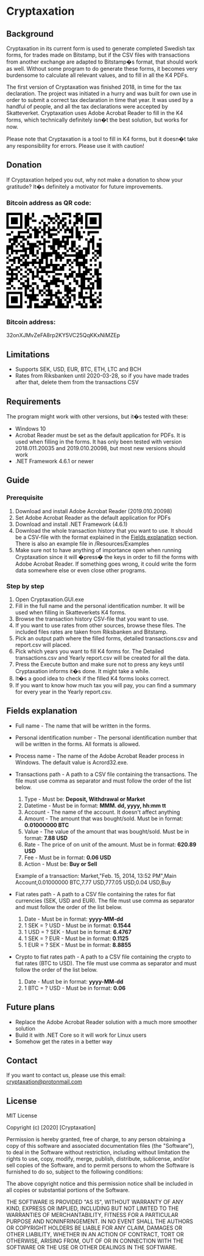 # Cryptaxation
## Background
Cryptaxation in its current form is used to generate completed Swedish tax forms, for trades made on Bitstamp, but if the CSV files with transactions from another exchange are adapted to Bitstamp�s format, that should work as well. Without some program to do generate these forms, it becomes very burdensome to calculate all relevant values, and to fill in all the K4 PDFs.

The first version of Cryptaxation was finished 2018, in time for the tax declaration. The project was initiated in a hurry and was built for own use in order to submit a correct tax declaration in time that year. It was used by a handful of people, and all the tax declarations were accepted by Skatteverket.
Cryptaxation uses Adobe Acrobat Reader to fill in the K4 forms, which technically definitely isn�t the best solution, but works for now.

Please note that Cryptaxation is a tool to fill in K4 forms, but it doesn�t take any responsibility for errors. Please use it with caution!

## Donation
If Cryptaxation helped you out, why not make a donation to show your gratitude? It�s definitely a motivator for future improvements. 
### Bitcoin address as QR code:
![alt text](cryptaxation_p2sh_donation_address_qr_code.png "Bitcoin address")
### Bitcoin address:
32onXJMvZeFA8rp2KY5VC25QqKKxNiMZEp

## Limitations
* Supports SEK, USD, EUR, BTC, ETH, LTC and BCH
* Rates from Riksbanken until 2020-03-28, so if you have made trades after that, delete them from the transactions CSV

## Requirements
The program might work with other versions, but it�s tested with these:
* Windows 10
* Acrobat Reader must be set as the default application for PDFs. It is used when filling in the forms. It has only been tested with version 2018.011.20035 and 2019.010.20098, but most new versions should work
* .NET Framework 4.6.1 or newer

## Guide
### Prerequisite
1. Download and install Adobe Acrobat Reader (2019.010.20098)
2. Set Adobe Acrobat Reader as the default application for PDFs
3. Download and install .NET Framework (4.6.1)
4. Download the whole transaction history that you want to use. It should be a CSV-file with the format explained in the [Fields explanation](#Fields-explanation) section. There is also an example file in /Resources/Examples
5. Make sure not to have anything of importance open when running Cryptaxation since it will �press� the keys in order to fill the forms with Adobe Acrobat Reader. If something goes wrong, it could write the form data somewhere else or even close other programs.

### Step by step
1. Open Cryptaxation.GUI.exe
2. Fill in the full name and the personal identification number. It will be used when filling in Skatteverkets K4 forms.
3. Browse the transaction history CSV-file that you want to use.
4. If you want to use rates from other sources, browse these files. The included files rates are taken from Riksbanken and Bitstamp.
5. Pick an output path where the filled forms, detailed transactions.csv and report.csv will placed.
6. Pick which years you want to fill K4 forms for. The Detailed transactions.csv and Yearly report.csv will be created for all the data.
7. Press the Execute button and make sure not to press any keys until Cryptaxation informs it�s done. It might take a while.
8. It�s a good idea to check if the filled K4 forms looks correct.
9. If you want to know how much tax you will pay, you can find a summary for every year in the Yearly report.csv.

## Fields explanation
* Full name -
The name that will be written in the forms.
* Personal identification number -
The personal identification number that will be written in the forms. All formats is allowed.
* Process name -
The name of the Adobe Acrobat Reader process in Windows. The default value is Acrord32.exe.
* Transactions path -
A path to a CSV file containing the transactions. The file must use comma as separator and must follow the order of the list below.
  1. Type - Must be: **Deposit, Withdrawal or Market**
  2. Datetime - Must be in format: **MMM. dd, yyyy, hh:mm tt**
  3. Account - The name of the account. It doesn't affect anything
  4. Amount - The amount that was bought/sold. Must be in format: **0.01000000 BTC**
  5. Value - The value of the amount that was bought/sold. Must be in format: **7.88 USD**
  6. Rate - The price of on unit of the amount. Must be in format: **620.89 USD**
  7. Fee - Must be in format: **0.06 USD**
  8. Action -  Must be: **Buy or Sell**

  Example of a transaction: Market,"Feb. 15, 2014, 13:52 PM",Main Account,0.01000000 BTC,7.77 USD,777.05 USD,0.04 USD,Buy
* Fiat rates path -
A path to a CSV file containing the rates for fiat currencies (SEK, USD and EUR). The file must use comma as separator and must follow the order of the list below.
  1. Date - Must be in format: **yyyy-MM-dd**
  2. 1 SEK = ? USD - Must be in format: **0.1544**
  3. 1 USD = ? SEK - Must be in format: **6.4767**
  4. 1 SEK = ? EUR - Must be in format: **0.1125**
  5. 1 EUR = ? SEK - Must be in format: **8.8855**
* Crypto to fiat rates path -
A path to a CSV file containing the crypto to fiat rates (BTC to USD). The file must use comma as separator and must follow the order of the list below.
  1. Date - Must be in format: **yyyy-MM-dd**
  2. 1 BTC = ? USD - Must be in format: **0.06**

## Future plans
* Replace the Adobe Acrobat Reader solution with a much more smoother solution
* Build it with .NET Core so it will work for Linux users
* Somehow get the rates in a better way

## Contact
If you want to contact us, please use this email:
cryptaxation@protonmail.com

## License
MIT License

Copyright (c) [2020] [Cryptaxation]

Permission is hereby granted, free of charge, to any person obtaining a copy
of this software and associated documentation files (the "Software"), to deal
in the Software without restriction, including without limitation the rights
to use, copy, modify, merge, publish, distribute, sublicense, and/or sell
copies of the Software, and to permit persons to whom the Software is
furnished to do so, subject to the following conditions:

The above copyright notice and this permission notice shall be included in all
copies or substantial portions of the Software.

THE SOFTWARE IS PROVIDED "AS IS", WITHOUT WARRANTY OF ANY KIND, EXPRESS OR
IMPLIED, INCLUDING BUT NOT LIMITED TO THE WARRANTIES OF MERCHANTABILITY,
FITNESS FOR A PARTICULAR PURPOSE AND NONINFRINGEMENT. IN NO EVENT SHALL THE
AUTHORS OR COPYRIGHT HOLDERS BE LIABLE FOR ANY CLAIM, DAMAGES OR OTHER
LIABILITY, WHETHER IN AN ACTION OF CONTRACT, TORT OR OTHERWISE, ARISING FROM,
OUT OF OR IN CONNECTION WITH THE SOFTWARE OR THE USE OR OTHER DEALINGS IN THE
SOFTWARE.


